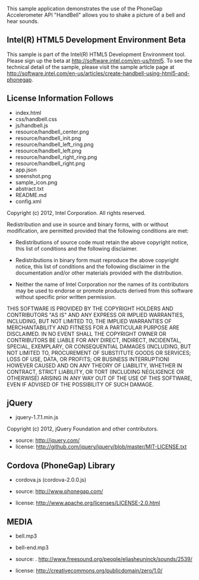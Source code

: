 This sample application demonstrates the use of the PhoneGap Accelerometer API 
"HandBell" allows you to shake a picture of a bell and hear sounds. 

Intel(R) HTML5 Development Environment Beta
-------------------------------------------
This sample is part of the Intel(R) HTML5 Development Environment tool. 
Please sign up the beta at http://software.intel.com/en-us/html5.
To see the technical detail of the sample, please visit the sample article page 
at http://software.intel.com/en-us/articles/create-handbell-using-html5-and-phonegap. 

License Information Follows
---------------------------
* index.html
* css/handbell.css
* js/handbell.js
* resource/handbell_center.png
* resource/handbell_init.png
* resource/handbell_left_ring.png
* resource/handbell_left.png
* resource/handbell_right_ring.png
* resource/handbell_right.png
* app.json
* sreenshot.png
* sample_icon.png
* abstract.txt
* README.md
* config.xml


Copyright (c) 2012, Intel Corporation. All rights reserved.

Redistribution and use in source and binary forms, with or without modification, 
are permitted provided that the following conditions are met:

- Redistributions of source code must retain the above copyright notice, 
  this list of conditions and the following disclaimer.

- Redistributions in binary form must reproduce the above copyright notice, 
  this list of conditions and the following disclaimer in the documentation 
  and/or other materials provided with the distribution.

- Neither the name of Intel Corporation nor the names of its contributors 
  may be used to endorse or promote products derived from this software 
  without specific prior written permission.

THIS SOFTWARE IS PROVIDED BY THE COPYRIGHT HOLDERS AND CONTRIBUTORS "AS IS" 
AND ANY EXPRESS OR IMPLIED WARRANTIES, INCLUDING, BUT NOT LIMITED TO, 
THE IMPLIED WARRANTIES OF MERCHANTABILITY AND FITNESS FOR A PARTICULAR PURPOSE 
ARE DISCLAIMED. IN NO EVENT SHALL THE COPYRIGHT OWNER OR CONTRIBUTORS BE 
LIABLE FOR ANY DIRECT, INDIRECT, INCIDENTAL, SPECIAL, EXEMPLARY, OR 
CONSEQUENTIAL DAMAGES (INCLUDING, BUT NOT LIMITED TO, PROCUREMENT OF SUBSTITUTE 
GOODS OR SERVICES; LOSS OF USE, DATA, OR PROFITS; OR BUSINESS INTERRUPTION) 
HOWEVER CAUSED AND ON ANY THEORY OF LIABILITY, WHETHER IN CONTRACT, STRICT 
LIABILITY, OR TORT (INCLUDING NEGLIGENCE OR OTHERWISE) ARISING IN ANY WAY OUT 
OF THE USE OF THIS SOFTWARE, EVEN IF ADVISED OF THE POSSIBILITY OF SUCH DAMAGE.


jQuery
------------------------
* jquery-1.7.1.min.js

Copyright (c) 2012, jQuery Foundation and other contributors.

* source:  http://jquery.com/
* license:  http://github.com/jquery/jquery/blob/master/MIT-LICENSE.txt

Cordova (PhoneGap) Library
--------------------------
* cordova.js (cordova-2.0.0.js)

* source:  http://www.phonegap.com/
* license:  http://www.apache.org/licenses/LICENSE-2.0.html

MEDIA
-----
* bell.mp3
* bell-end.mp3

* source:  . http://www.freesound.org/people/eliasheuninck/sounds/2539/
* license:   http://creativecommons.org/publicdomain/zero/1.0/

